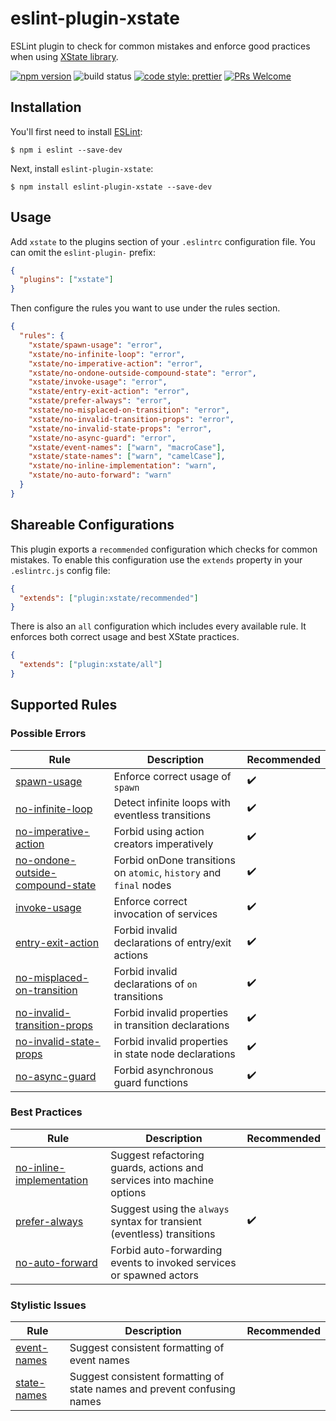 # eslint-plugin-xstate

ESLint plugin to check for common mistakes and enforce good practices when using [XState library](https://xstate.js.org/).

[![npm version](https://img.shields.io/npm/v/eslint-plugin-xstate)](https://npmjs.com/package/eslint-plugin-xstate)
![build status](https://img.shields.io/github/actions/workflow/status/rlaffers/eslint-plugin-xstate/main.yml)
[![code style: prettier](https://img.shields.io/badge/code_style-prettier-ff69b4.svg)](https://github.com/prettier/prettier)
[![PRs Welcome](https://img.shields.io/badge/PRs-welcome-brightgreen.svg?style=flat-square)](http://makeapullrequest.com)

## Installation

You'll first need to install [ESLint](http://eslint.org):

```
$ npm i eslint --save-dev
```

Next, install `eslint-plugin-xstate`:

```
$ npm install eslint-plugin-xstate --save-dev
```

## Usage

Add `xstate` to the plugins section of your `.eslintrc` configuration file. You can omit the `eslint-plugin-` prefix:

```json
{
  "plugins": ["xstate"]
}
```

Then configure the rules you want to use under the rules section.

```json
{
  "rules": {
    "xstate/spawn-usage": "error",
    "xstate/no-infinite-loop": "error",
    "xstate/no-imperative-action": "error",
    "xstate/no-ondone-outside-compound-state": "error",
    "xstate/invoke-usage": "error",
    "xstate/entry-exit-action": "error",
    "xstate/prefer-always": "error",
    "xstate/no-misplaced-on-transition": "error",
    "xstate/no-invalid-transition-props": "error",
    "xstate/no-invalid-state-props": "error",
    "xstate/no-async-guard": "error",
    "xstate/event-names": ["warn", "macroCase"],
    "xstate/state-names": ["warn", "camelCase"],
    "xstate/no-inline-implementation": "warn",
    "xstate/no-auto-forward": "warn"
  }
}
```

## Shareable Configurations

This plugin exports a `recommended` configuration which checks for common mistakes. To enable this configuration use the `extends` property in your `.eslintrc.js` config file:

```json
{
  "extends": ["plugin:xstate/recommended"]
}
```

There is also an `all` configuration which includes every available rule. It enforces both correct usage and best XState practices.

```json
{
  "extends": ["plugin:xstate/all"]
}
```

## Supported Rules

### Possible Errors

| Rule                                                                               | Description                                                        | Recommended        |
| ---------------------------------------------------------------------------------- | ------------------------------------------------------------------ | ------------------ |
| [spawn-usage](docs/rules/spawn-usage.md)                                           | Enforce correct usage of `spawn`                                   | :heavy_check_mark: |
| [no-infinite-loop](docs/rules/no-infinite-loop.md)                                 | Detect infinite loops with eventless transitions                   | :heavy_check_mark: |
| [no-imperative-action](docs/rules/no-imperative-action.md)                         | Forbid using action creators imperatively                          | :heavy_check_mark: |
| [no-ondone-outside-compound-state](docs/rules/no-ondone-outside-compound-state.md) | Forbid onDone transitions on `atomic`, `history` and `final` nodes | :heavy_check_mark: |
| [invoke-usage](docs/rules/invoke-usage.md)                                         | Enforce correct invocation of services                             | :heavy_check_mark: |
| [entry-exit-action](docs/rules/entry-exit-action.md)                               | Forbid invalid declarations of entry/exit actions                  | :heavy_check_mark: |
| [no-misplaced-on-transition](docs/rules/no-misplaced-on-transition.md)             | Forbid invalid declarations of `on` transitions                    | :heavy_check_mark: |
| [no-invalid-transition-props](docs/rules/no-invalid-transition-props.md)           | Forbid invalid properties in transition declarations               | :heavy_check_mark: |
| [no-invalid-state-props](docs/rules/no-invalid-state-props.md)                     | Forbid invalid properties in state node declarations               | :heavy_check_mark: |
| [no-async-guard](docs/rules/no-async-guard.md)                                     | Forbid asynchronous guard functions                                | :heavy_check_mark: |

### Best Practices

| Rule                                                               | Description                                                             | Recommended        |
| ------------------------------------------------------------------ | ----------------------------------------------------------------------- | ------------------ |
| [no-inline-implementation](docs/rules/no-inline-implementation.md) | Suggest refactoring guards, actions and services into machine options   |                    |
| [prefer-always](docs/rules/prefer-always.md)                       | Suggest using the `always` syntax for transient (eventless) transitions | :heavy_check_mark: |
| [no-auto-forward](docs/rules/no-auto-forward.md)                   | Forbid auto-forwarding events to invoked services or spawned actors     |                    |

### Stylistic Issues

| Rule                                     | Description                                                              | Recommended |
| ---------------------------------------- | ------------------------------------------------------------------------ | ----------- |
| [event-names](docs/rules/event-names.md) | Suggest consistent formatting of event names                             |             |
| [state-names](docs/rules/state-names.md) | Suggest consistent formatting of state names and prevent confusing names |             |
